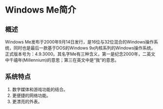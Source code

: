 # Windows Me简介

## 概述
Windows Me发布于2000年9月14日发行，是16位与32位混合的Windows操作系统，同时也是最后一款基于DOS的Windows 9x内核系列的Windows操作系统。正式版本号为：4.9.3000。其名字Me有三种含义，第一是纪念2000年，二英文中千禧年(Millennium)的意思；第三在英文中是“我”的意思。

## 系统特点
1. 数字媒体和游戏功能的结合。
2. 更便捷的网络功能。
3. 更漂亮的外表。
